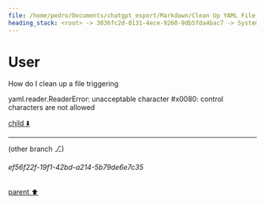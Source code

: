 ```yaml
---
file: /home/pedro/Documents/chatgpt_export/Markdown/Clean Up YAML File.md
heading_stack: <root> -> 3036fc2d-0131-4ece-9260-9db5fda4bac7 -> System -> c906f56e-5281-42ae-8f8c-e85f1623ae7e -> System -> aaa29a78-0bff-4967-a89c-a8299281843e -> User
---
```

# User

How do I clean up a file triggering


yaml.reader.ReaderError: unacceptable character #x0080: control characters are not allowed

[child ⬇️](#ef56f22f-19f1-42bd-a214-5b79de6e7c35)

---

(other branch ⎇)
###### ef56f22f-19f1-42bd-a214-5b79de6e7c35
[parent ⬆️](#aaa29a78-0bff-4967-a89c-a8299281843e)
